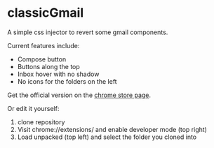 # classicGmail
A simple css injector to revert some gmail components.

Current features include:
 - Compose button
 - Buttons along the top
 - Inbox hover with no shadow
 - No icons for the folders on the left

Get the official version on the [chrome store page](https://chrome.google.com/webstore/detail/gmail-classic/flkjieldopkkipfldndimbfmlolahlfd).

Or edit it yourself:

1. clone repository
2. Visit chrome://extensions/ and enable developer mode (top right)
3. Load unpacked (top left) and select the folder you cloned into
